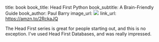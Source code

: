title: book
book_title: Head First Python
book_subtitle: A Brain-Friendly Guide
book_author: Paul Barry
image_url: <a href="https://www.amazon.com/Head-First-Python-Brain-Friendly-Guide/dp/1491919531/ref=as_li_ss_il?s=books&ie=UTF8&qid=1545588686&sr=1-1&keywords=head+first+python&linkCode=li3&tag=expaand-20&linkId=14552bc77a657bf4bb1725e69972a6a3&language=en_US" target="_blank"><img border="0" src="//ws-na.amazon-adsystem.com/widgets/q?_encoding=UTF8&ASIN=1491919531&Format=_SL250_&ID=AsinImage&MarketPlace=US&ServiceVersion=20070822&WS=1&tag=expaand-20&language=en_US" ></a><img src="https://ir-na.amazon-adsystem.com/e/ir?t=expaand-20&language=en_US&l=li3&o=1&a=1491919531" width="1" height="1" border="0" alt="" style="border:none !important; margin:0px !important;" />
link_url: https://amzn.to/2RckaJQ

The Head First series is great for people starting out, and this is no exception. I've used Head First Databases, and was really impressed.
